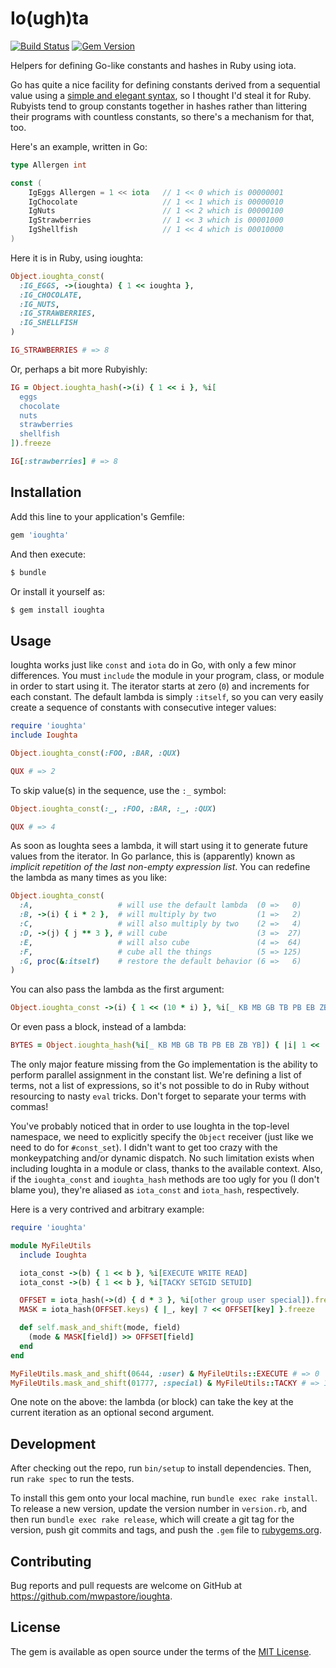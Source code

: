 # Io(ugh)ta

[![Build Status](https://travis-ci.org/mwpastore/ioughta.svg?branch=master)](https://travis-ci.org/mwpastore/ioughta)
[![Gem Version](https://badge.fury.io/rb/ioughta.svg)](https://badge.fury.io/rb/ioughta)

Helpers for defining Go-like constants and hashes in Ruby using iota.

Go has quite a nice facility for defining constants derived from a sequential
value using a [simple and elegant syntax][1], so I thought I'd steal it for
Ruby. Rubyists tend to group constants together in hashes rather than littering
their programs with countless constants, so there's a mechanism for that, too.

Here's an example, written in Go:

```go
type Allergen int

const (
    IgEggs Allergen = 1 << iota   // 1 << 0 which is 00000001
    IgChocolate                   // 1 << 1 which is 00000010
    IgNuts                        // 1 << 2 which is 00000100
    IgStrawberries                // 1 << 3 which is 00001000
    IgShellfish                   // 1 << 4 which is 00010000
)
```

Here it is in Ruby, using ioughta:

```ruby
Object.ioughta_const(
  :IG_EGGS, ->(ioughta) { 1 << ioughta },
  :IG_CHOCOLATE,
  :IG_NUTS,
  :IG_STRAWBERRIES,
  :IG_SHELLFISH
)

IG_STRAWBERRIES # => 8
```

Or, perhaps a bit more Rubyishly:

```ruby
IG = Object.ioughta_hash(->(i) { 1 << i }, %i[
  eggs
  chocolate
  nuts
  strawberries
  shellfish
]).freeze

IG[:strawberries] # => 8
```

## Installation

Add this line to your application's Gemfile:

```ruby
gem 'ioughta'
```

And then execute:

```sh
$ bundle
```

Or install it yourself as:

```sh
$ gem install ioughta
```

## Usage

Ioughta works just like `const` and `iota` do in Go, with only a few minor
differences. You must `include` the module in your program, class, or module in
order to start using it. The iterator starts at zero (`0`) and increments for
each constant. The default lambda is simply `:itself`, so you can very easily
create a sequence of constants with consecutive integer values:

```ruby
require 'ioughta'
include Ioughta

Object.ioughta_const(:FOO, :BAR, :QUX)

QUX # => 2
```

To skip value(s) in the sequence, use the `:_` symbol:

```ruby
Object.ioughta_const(:_, :FOO, :BAR, :_, :QUX)

QUX # => 4
```

As soon as Ioughta sees a lambda, it will start using it to generate future
values from the iterator. In Go parlance, this is (apparently) known as
*implicit repetition of the last non-empty expression list*. You can redefine
the lambda as many times as you like:

```ruby
Object.ioughta_const(
  :A,                   # will use the default lambda  (0 =>   0)
  :B, ->(i) { i * 2 },  # will multiply by two         (1 =>   2)
  :C,                   # will also multiply by two    (2 =>   4)
  :D, ->(j) { j ** 3 }, # will cube                    (3 =>  27)
  :E,                   # will also cube               (4 =>  64)
  :F,                   # cube all the things          (5 => 125)
  :G, proc(&:itself)    # restore the default behavior (6 =>   6)
)
```

You can also pass the lambda as the first argument:

```ruby
Object.ioughta_const ->(i) { 1 << (10 * i) }, %i[_ KB MB GB TB PB EB ZB YB]
```

Or even pass a block, instead of a lambda:

```ruby
BYTES = Object.ioughta_hash(%i[_ KB MB GB TB PB EB ZB YB]) { |i| 1 << (10 * i) }.freeze
```

The only major feature missing from the Go implementation is the ability to
perform parallel assignment in the constant list. We're defining a list of
terms, not a list of expressions, so it's not possible to do in Ruby without
resourcing to nasty `eval` tricks. Don't forget to separate your terms with
commas!

You've probably noticed that in order to use Ioughta in the top-level
namespace, we need to explicitly specify the `Object` receiver (just like we
need to do for `#const_set`). I didn't want to get too crazy with the
monkeypatching and/or dynamic dispatch. No such limitation exists when
including Ioughta in a module or class, thanks to the available context. Also,
if the `ioughta_const` and `ioughta_hash` methods are too ugly for you (I don't
blame you), they're aliased as `iota_const` and `iota_hash`, respectively.

Here is a very contrived and arbitrary example:

```ruby
require 'ioughta'

module MyFileUtils
  include Ioughta

  iota_const ->(b) { 1 << b }, %i[EXECUTE WRITE READ]
  iota_const ->(b) { 1 << b }, %i[TACKY SETGID SETUID]

  OFFSET = iota_hash(->(d) { d * 3 }, %i[other group user special]).freeze
  MASK = iota_hash(OFFSET.keys) { |_, key| 7 << OFFSET[key] }.freeze

  def self.mask_and_shift(mode, field)
    (mode & MASK[field]) >> OFFSET[field]
  end
end

MyFileUtils.mask_and_shift(0644, :user) & MyFileUtils::EXECUTE # => 0
MyFileUtils.mask_and_shift(01777, :special) & MyFileUtils::TACKY # => 1
```

One note on the above: the lambda (or block) can take the key at the current
iteration as an optional second argument.

## Development

After checking out the repo, run `bin/setup` to install dependencies. Then, run
`rake spec` to run the tests.

To install this gem onto your local machine, run `bundle exec rake install`. To
release a new version, update the version number in `version.rb`, and then run
`bundle exec rake release`, which will create a git tag for the version, push
git commits and tags, and push the `.gem` file to
[rubygems.org](https://rubygems.org).

## Contributing

Bug reports and pull requests are welcome on GitHub at
https://github.com/mwpastore/ioughta.

## License

The gem is available as open source under the terms of the [MIT
License](http://opensource.org/licenses/MIT).

[1]: https://splice.com/blog/iota-elegant-constants-golang/
